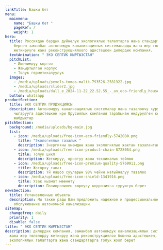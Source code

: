 ```yaml
---
linkTitle: Башкы бет
menu:
  mainmenu:
    name: "Башкы бет "
    pageRef: /
    weight: 1
hero:
  title: Россиядан бардык дүйнөлүк экологиялык талаптарга жана стандарттарга жооп
    берген заманбап автономдук канализациялык системаларды жана жер төлөлөрдү
    жеткирүүгө жана реконструкциялоого адистешкен дилердик компания.
  textAnimation: " ЭКО СЕПТИК КЫРГЫЗСТАН"
  pitchList:
    - Ишенимдүү коргоо
    - Жаңыртылган корпус
    - Толук герметикалуулук
  images:
    - /media/uploads/pexels-tomas-malik-793526-2581922.jpg
    - /media/uploads/slider2.jpg
    - /media/uploads/dall_e_2024-11-22_22.52.55_-_an_eco-friendly_house_situated_in_a_green_lush_environment._the_house_is_modern_with_sustainable_architectural_design_featuring_solar_panels_on_the_.webp
  button: whatsapp
productSection:
  title: ЭКО СЕПТИК ПРОДУКЦИЯСЫ
  description: Автономдуу канализациялык системалар жана тазалоочу курулуштарды
    чыгарууга адистешкен ири Орусиялык компания тарабынан өндүрүлгөн кошумча
    жабдыктар
pitchSection:
  background: /media/uploads/bg-main.jpg
  list:
    - icon: /media/uploads/free-icon-eco-friendly-5742080.png
      title: "Экологиялык тазалык "
      description: Энергияны үнөмдөө жана экологиялык жактан тазаланган саркынды суулар
    - icon: /media/uploads/free-icon-product-chain-8728054.png
      title: Толук цикл
      description: Жеткирүү, орнотуу жана техникалык тейлөө
    - icon: /media/uploads/free-icon-premium-quality-5769911.png
      title: Жогорку сапат
      description: Үй жашоо сууларын 98% чейин натыйжалуу тазалоо
    - icon: /media/uploads/free-icon-shield-1341916.png
      title: Узак кызмат мөөнөтү
      description: Полипропилен корпусу коррозияга туруштук берет
newsSection:
  title: Установленные объекты
  description: Мы также рады Вам предложить надежное и профессиональное
    обслуживание автономной канализации.
sitemap:
  changefreq: daily
  priority: 1
  disable: false
title: " ЭКО СЕПТИК КЫРГЫЗСТАН"
description: дилердик компания, заманбап автономдук канализациялык системаларды
  жана жер төлөлөрдү жеткирүү жана реконструкциялоо боюнча адистешкен, дүйнөлүк
  экологиялык талаптарга жана стандарттарга толук жооп берет
---
```

